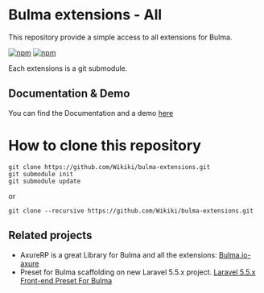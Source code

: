# Bulma extensions - All

This repository provide a simple access to all extensions for Bulma.

[![npm](https://img.shields.io/npm/v/bulma-extensions.svg)](https://www.npmjs.com/package/bulma-extensions)
[![npm](https://img.shields.io/npm/dm/bulma-extensions.svg)](https://www.npmjs.com/package/bulma-extensions)

Each extensions is a git submodule.


Documentation & Demo
---
You can find the Documentation and a demo [here](https://wikiki.github.io/)


# How to clone this repository

```
git clone https://github.com/Wikiki/bulma-extensions.git
git submodule init
git submodule update
```

or

```
git clone --recursive https://github.com/Wikiki/bulma-extensions.git
```

Related projects
--
* AxureRP is a great Library for Bulma and all the extensions: [Bulma.io-axure
](https://github.com/Code-Mine-Development/Bulma.io-axure)
* Preset for Bulma scaffolding on new Laravel 5.5.x project. [Laravel 5.5.x Front-end Preset For Bulma](https://github.com/laravel-frontend-presets/bulma)
